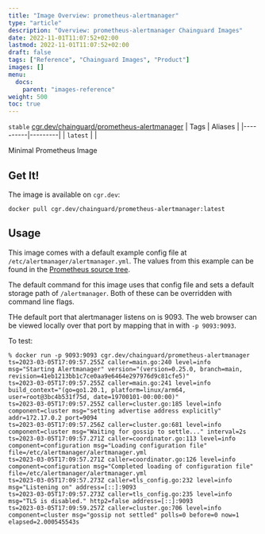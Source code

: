 ```yaml
---
title: "Image Overview: prometheus-alertmanager"
type: "article"
description: "Overview: prometheus-alertmanager Chainguard Images"
date: 2022-11-01T11:07:52+02:00
lastmod: 2022-11-01T11:07:52+02:00
draft: false
tags: ["Reference", "Chainguard Images", "Product"]
images: []
menu:
  docs:
    parent: "images-reference"
weight: 500
toc: true
---
```


`stable` [cgr.dev/chainguard/prometheus-alertmanager](https://github.com/chainguard-images/images/tree/main/images/prometheus-alertmanager)
| Tags     | Aliases |
|----------|---------|
| `latest` |         |



Minimal Prometheus Image

## Get It!

The image is available on `cgr.dev`:

```
docker pull cgr.dev/chainguard/prometheus-alertmanager:latest
```

## Usage

This image comes with a default example config file at `/etc/alertmanager/alertmanager.yml`.
The values from this example can be found in the [Prometheus source tree](https://github.com/prometheus/alertmanager/blob/main/examples/ha/alertmanager.yml).

The default command for this image uses that config file and sets a default storage path of `/alertmanager`.
Both of these can be overridden with command line flags.

THe default port that alertmanager listens on is 9093.
The web browser can be viewed locally over that port by mapping that in with `-p 9093:9093`.

To test:

```shell
% docker run -p 9093:9093 cgr.dev/chainguard/prometheus-alertmanager
ts=2023-03-05T17:09:57.255Z caller=main.go:240 level=info msg="Starting Alertmanager" version="(version=0.25.0, branch=main, revision=41eb1213bb1c7ce0aa9e6464e297976d9c81cfe5)"
ts=2023-03-05T17:09:57.255Z caller=main.go:241 level=info build_context="(go=go1.20.1, platform=linux/arm64, user=root@3bc4b531f75d, date=19700101-00:00:00)"
ts=2023-03-05T17:09:57.255Z caller=cluster.go:185 level=info component=cluster msg="setting advertise address explicitly" addr=172.17.0.2 port=9094
ts=2023-03-05T17:09:57.256Z caller=cluster.go:681 level=info component=cluster msg="Waiting for gossip to settle..." interval=2s
ts=2023-03-05T17:09:57.271Z caller=coordinator.go:113 level=info component=configuration msg="Loading configuration file" file=/etc/alertmanager/alertmanager.yml
ts=2023-03-05T17:09:57.271Z caller=coordinator.go:126 level=info component=configuration msg="Completed loading of configuration file" file=/etc/alertmanager/alertmanager.yml
ts=2023-03-05T17:09:57.273Z caller=tls_config.go:232 level=info msg="Listening on" address=[::]:9093
ts=2023-03-05T17:09:57.273Z caller=tls_config.go:235 level=info msg="TLS is disabled." http2=false address=[::]:9093
ts=2023-03-05T17:09:59.257Z caller=cluster.go:706 level=info component=cluster msg="gossip not settled" polls=0 before=0 now=1 elapsed=2.000545543s
```
